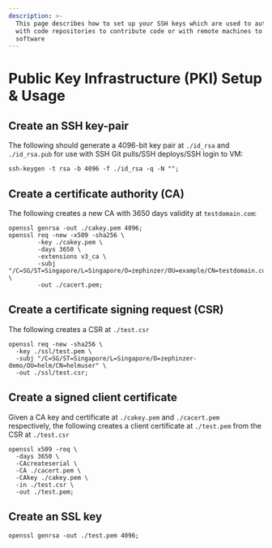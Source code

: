```yaml
---
description: >-
  This page describes how to set up your SSH keys which are used to authenticate
  with code repositories to contribute code or with remote machines to deploy
  software
---
```


# Public Key Infrastructure \(PKI\) Setup & Usage

## Create an SSH key-pair

The following should generate a 4096-bit key pair at `./id_rsa` and `./id_rsa.pub` for use with SSH Git pulls/SSH deploys/SSH login to VM:

```text
ssh-keygen -t rsa -b 4096 -f ./id_rsa -q -N "";
```

## Create a certificate authority \(CA\)

The following creates a new CA with 3650 days validity at `testdomain.com`:

```text
openssl genrsa -out ./cakey.pem 4096;
openssl req -new -x509 -sha256 \
        -key ./cakey.pem \
        -days 3650 \
        -extensions v3_ca \
        -subj "/C=SG/ST=Singapore/L=Singapore/O=zephinzer/OU=example/CN=testdomain.com" \
        -out ./cacert.pem;
```

## Create a certificate signing request \(CSR\)

The following creates a CSR at `./test.csr`

```text
openssl req -new -sha256 \
  -key ./ssl/test.pem \
  -subj "/C=SG/ST=Singapore/L=Singapore/O=zephinzer-demo/OU=helm/CN=helmuser" \
  -out ./ssl/test.csr;
```

## Create a signed client certificate

Given a CA key and certificate at `./cakey.pem` and `./cacert.pem` respectively, the following creates a client certificate at `./test.pem` from the CSR at `./test.csr`

```text
openssl x509 -req \
  -days 3650 \
  -CAcreateserial \
  -CA ./cacert.pem \
  -CAkey ./cakey.pem \
  -in ./test.csr \
  -out ./test.pem;
```

## Create an SSL key

```text
openssl genrsa -out ./test.pem 4096;
```

